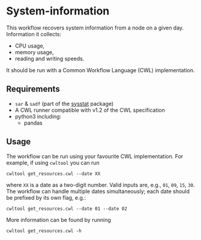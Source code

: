# System-information

This workflow recovers system information from a node on a given day.
Information it collects:

* CPU usage,
* memory usage,
* reading and writing speeds.

It should be run with a Common Workflow Language (CWL) implementation.

## Requirements
* `sar` & `sadf` (part of the [sysstat](https://github.com/sysstat/sysstat) package)
* A CWL runner compatible with v1.2 of the CWL specification
* python3 including:
  * pandas

## Usage

The workflow can be run using your favourite CWL implementation.
For example, if using `cwltool` you can run
```
cwltool get_resources.cwl --date XX
```
where `XX` is a date as a two-digit number.
Valid inputs are, e.g., `01`, `09`, `15`, `30`.
The workflow can handle multiple dates simultaneously; each date should be prefixed by its own flag, e.g.:
```
cwltool get_resources.cwl --date 01 --date 02
```
More information can be found by running
```
cwltool get_resources.cwl -h
```
